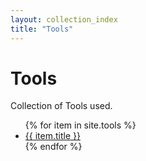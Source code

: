 ```yaml
---
layout: collection_index
title: "Tools"
---
```

# Tools

Collection of Tools used.

<ul>
  {% for item in site.tools %}
  <li><a href="{{ item.url }}">{{ item.title }}</a></li>
  {% endfor %}
</ul>

